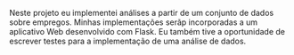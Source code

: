 Neste projeto eu implementei análises a partir de um conjunto de dados sobre empregos. Minhas implementações serãp incorporadas a um aplicativo Web desenvolvido com Flask. Eu também tive a oportunidade de escrever testes para a implementação de uma análise de dados.
